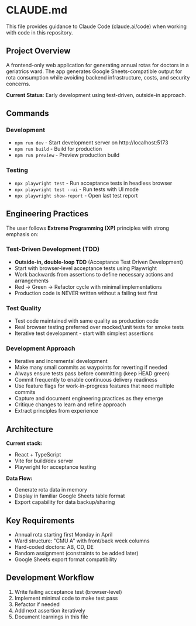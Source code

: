 # CLAUDE.md

This file provides guidance to Claude Code (claude.ai/code) when working with code in this repository.

## Project Overview

A frontend-only web application for generating annual rotas for doctors in a geriatrics ward. The app generates Google Sheets-compatible output for rota consumption while avoiding backend infrastructure, costs, and security concerns.

**Current Status**: Early development using test-driven, outside-in approach.

## Commands

### Development
- `npm run dev` - Start development server on http://localhost:5173
- `npm run build` - Build for production
- `npm run preview` - Preview production build

### Testing
- `npx playwright test` - Run acceptance tests in headless browser
- `npx playwright test --ui` - Run tests with UI mode
- `npx playwright show-report` - Open last test report

## Engineering Practices

The user follows **Extreme Programming (XP)** principles with strong emphasis on:

### Test-Driven Development (TDD)
- **Outside-in, double-loop TDD** (Acceptance Test Driven Development)
- Start with browser-level acceptance tests using Playwright
- Work backwards from assertions to define necessary actions and arrangements
- Red → Green → Refactor cycle with minimal implementations
- Production code is NEVER written without a failing test first

### Test Quality
- Test code maintained with same quality as production code
- Real browser testing preferred over mocked/unit tests for smoke tests
- Iterative test development - start with simplest assertions

### Development Approach
- Iterative and incremental development
- Make many small commits as waypoints for reverting if needed
- Always ensure tests pass before committing (keep HEAD green)
- Commit frequently to enable continuous delivery readiness
- Use feature flags for work-in-progress features that need multiple commits
- Capture and document engineering practices as they emerge
- Critique changes to learn and refine approach
- Extract principles from experience

## Architecture

**Current stack:**
- React + TypeScript
- Vite for build/dev server
- Playwright for acceptance testing

**Data Flow:**
- Generate rota data in memory
- Display in familiar Google Sheets table format
- Export capability for data backup/sharing

## Key Requirements

- Annual rota starting first Monday in April
- Ward structure: "CMU A" with front/back week columns
- Hard-coded doctors: AB, CD, DE
- Random assignment (constraints to be added later)
- Google Sheets export format compatibility

## Development Workflow

1. Write failing acceptance test (browser-level)
2. Implement minimal code to make test pass
3. Refactor if needed
4. Add next assertion iteratively
5. Document learnings in this file